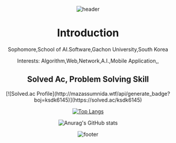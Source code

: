 <div align=center>

![header](https://capsule-render.vercel.app/api?type=waving&color=auto&height=300&section=header&text=Jiho%20Seo's%20Repo.&fontSize=90&animation=fadeIn)

  <h1>Introduction</h1>
  <p>Sophomore,School of AI.Software,Gachon University,South Korea</p>
  <p>Interests: Algorithm,Web,Network,A.I.,Mobile Application,,</p>


  <h2>Solved Ac, Problem Solving Skill</h2>
[![Solved.ac Profile](http://mazassumnida.wtf/api/generate_badge?boj=ksdk6145)](https://solved.ac/ksdk6145)

[![Top Langs](https://github-readme-stats.vercel.app/api/top-langs/?username=ssohye&layout=compact)](https://github.com/ssohye/github-readme-stats)

![Anurag's GitHub stats](https://github-readme-stats.vercel.app/api?username=ssohye&show_icons=true&theme=radical)


![footer](https://capsule-render.vercel.app/api?type=waving&color=auto&height=100&section=header&text=Beyond%20the%20Limit&fontSize=90)


</div>
